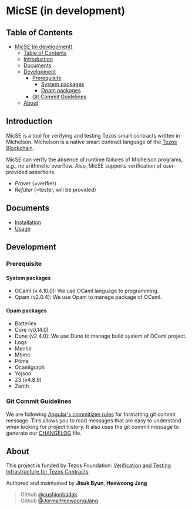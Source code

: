 # MicSE (in development)

## Table of Contents

- [MicSE (in development)](#micse-in-development)
  - [Table of Contents](#table-of-contents)
  - [Introduction](#introduction)
  - [Documents](#documents)
  - [Development](#development)
    - [Prerequisite](#prerequisite)
      - [System packages](#system-packages)
      - [Opam packages](#opam-packages)
    - [Git Commit Guidelines](#git-commit-guidelines)
  - [About](#about)

## Introduction

MicSE is a tool for verifying and testing Tezos smart contracts written in Michelson. Michelson is a native smart contract language of the [Tezos Blockchain](https://tezos.foundation).

MicSE can verify the absence of runtime failures of Michelson programs, e.g., no arithmetic overflow. Also, MicSE supports verification of user-provided assertions. 

- *Prover* (=verifier)
- *Refuter* (=tester, will be provided)

## Documents

- [Installation](./doc/INSTALLATION.md)
- [Usage](./doc/USAGE.md)

## Development

### Prerequisite

#### System packages

- OCaml (v.4.10.0): We use OCaml language to programming.
- Opam (v2.0.4): We use Opam to manage package of OCaml.

#### Opam packages

- Batteries
- Core (v0.14.0)
- Dune (v2.4.0): We use Dune to manage build system of OCaml project.
- Logs
- Menhir
- Mtime
- Ptime
- Ocamlgraph
- Yojson
- Z3 (v4.8.9)
- Zarith

### Git Commit Guidelines

We are following [Angular's commitizen rules](https://github.com/angular/angular.js/blob/master/DEVELOPERS.md#-git-commit-guidelines) for formatting git commit message. This allows you to read messages that are easy to understand when looking for project history. It also uses the git commit message to generate our [CHANGELOG](/CHANGELOG.md) file.

## About

This project is funded by Tezos Foundation: [Verification and Testing Infrastructure for Tezos Contracts](https://tezos.foundation/fourth-cohort-grants/).

Authored and maintained by **Jisuk Byun**, **Heewoong Jang**

> Github [@cushionbadak](https://github.com/cushionbadak)  
> Github [@JormalHeewoongJang](https://github.com/jormal)
